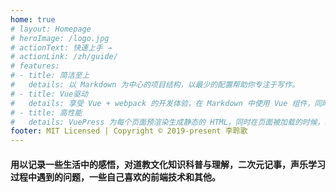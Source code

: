 ```yaml
---
home: true
# layout: Homepage
# heroImage: /logo.jpg
# actionText: 快速上手 →
# actionLink: /zh/guide/
# features:
# - title: 简洁至上
#   details: 以 Markdown 为中心的项目结构，以最少的配置帮助你专注于写作。
# - title: Vue驱动
#   details: 享受 Vue + webpack 的开发体验，在 Markdown 中使用 Vue 组件，同时可以使用 Vue 来开发自定义主题。
# - title: 高性能
#   details: VuePress 为每个页面预渲染生成静态的 HTML，同时在页面被加载的时候，将作为 SPA 运行。
footer: MIT Licensed | Copyright © 2019-present 李聆歌
---
```



#### 用以记录一些生活中的感悟，对道教文化知识科普与理解，二次元记事，声乐学习过程中遇到的问题，一些自己喜欢的前端技术和其他。  
<br>
<br>
<br>
<br>
<br>
<br>
<br>
<br>
<br>
<br>
<br>
<br>
<br>
<br>
<br>
<br>




